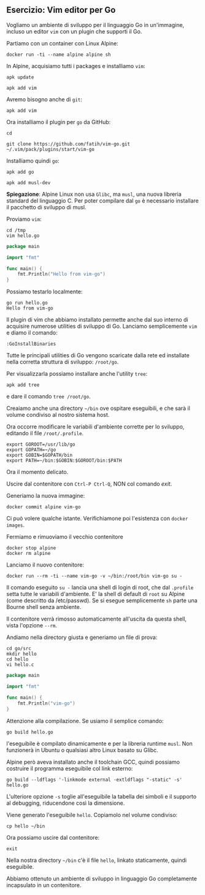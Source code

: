 ## Esercizio: Vim editor per Go


Vogliamo un ambiente di sviluppo per il linguaggio Go in un'immagine, incluso un editor `vim` con un plugin che supporti il Go.

Partiamo con un container con Linux Alpine:
```
docker run -ti --name alpine alpine sh
```

In Alpine, acquisiamo tutti i packages e installiamo `vim`:
```
apk update

apk add vim
```
Avremo bisogno anche di `git`:
```
apk add vim
```
Ora installiamo il plugin per `go` da GitHub:
```
cd

git clone https://github.com/fatih/vim-go.git ~/.vim/pack/plugins/start/vim-go
```
Installiamo quindi `go`:
```
apk add go

apk add musl-dev
```
**Spiegazione**: Alpine Linux non usa `Glibc`, ma `musl`, una nuova libreria standard del linguaggio C. Per poter compilare dal `go` è necessario installare il pacchetto di sviluppo di musl.

Proviamo `vim`:
```
cd /tmp
vim hello.go
```
```go
package main

import "fmt"

func main() {
	fmt.Println("Hello from vim-go")
}
```
Possiamo testarlo localmente:
```
go run hello.go
Hello from vim-go
```
Il plugin di vim che abbiamo installato permette anche dal suo interno di acquisire numerose utilities di sviluppo di Go. Lanciamo semplicemente `vim` e diamo il comando:
```
:GoInstallBinaries
```
Tutte le principali utilities di Go vengono scaricate dalla rete ed installate nella corretta struttura di sviluppo: `/root/go`.

Per visualizzarla possiamo installare anche l'utility `tree`:
```
apk add tree
```
e dare il comando `tree /root/go`.

Creaiamo anche una directory `~/bin` ove ospitare eseguibili, e che sarà il volume condiviso al nostro sistema host.

Ora occorre modificare le variabili d'ambiente corrette per lo sviluppo, editando il file `/root/.profile`.
```
export GOROOT=/usr/lib/go
export GOPATH=~/go
export GOBIN=$GOPATH/bin
export PATH=~/bin:$GOBIN:$GOROOT/bin:$PATH
```

Ora il momento delicato.

Uscire dal contenitore con `Ctrl-P Ctrl-Q`, NON col comando _exit_.

Generiamo la nuova immagine:
```
docker commit alpine vim-go
```
Ci può volere qualche istante. Verifichiamone poi l'esistenza con `docker images`.

Fermiamo e rimuoviamo il vecchio contenitore

```
docker stop alpine
docker rm alpine
```

Lanciamo il nuovo contenitore:
```
docker run --rm -ti --name vim-go -v ~/bin:/root/bin vim-go su -
```

Il comando eseguito `su -` lancia una shell di login di root, che dal `.profile` setta tutte le variabili d'ambiente. E' la shell di default di `root` su Alpine (come descritto da /etc/passwd).
Se si esegue semplicemente `sh` parte una Bourne shell senza ambiente.

Il contenitore verrà rimosso automaticamente all'uscita da questa shell, vista l'opzione `--rm`.

Andiamo nella directory giusta e generiamo un file di prova:
```
cd go/src
mkdir hello
cd hello
vi hello.c
```
```go
package main

import "fmt"

func main() {
	fmt.Println("vim-go")
}
```

Attenzione alla compilazione. Se usiamo il semplice comando:
```
go build hello.go
```
l'eseguibile è compilato dinamicamente e per la libreria runtime `musl`. Non funzionerà in Ubuntu o qualsiasi altro Linux basato su Glibc.

Alpine però aveva installato anche il toolchain GCC, quindi possiamo costruire il programma eseguibile col link esterno:
```
go build --ldflags '-linkmode external -extldflags "-static" -s' hello.go
```
L'ulteriore opzione `-s` toglie all'eseguibile la tabella dei simboli e il supporto al debugging, riducendone così la dimensione.

Viene generato l'eseguibile `hello`. Copiamolo nel volume condiviso:
```
cp hello ~/bin
```
Ora possiamo uscire dal contenitore:
```
exit
```
Nella nostra directory `~/bin` c'è il file `hello`, linkato staticamente, quindi eseguibile.

Abbiamo ottenuto un ambiente di sviluppo in linguaggio Go completamente incapsulato in un contenitore.
